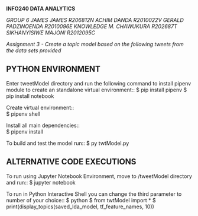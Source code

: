 **INFO240 DATA ANALYTICS**

*GROUP 6*
*JAMES JAMES R206812N*
*ACHIM DANDA R2010022V*
*GERALD PADZINOENDA R2010096E*
*KNOWLEDGE M. CHAWUKURA R202687T*
*SIKHANYISIWE MAJONI R2012095C*

*Assignment 3 - Create a topic model based on the following tweets from the data sets provided*


PYTHON ENVIRONMENT
------------------
Enter tweetModel directory and run the following command to install pipenv module to create an standalone virtual environment::
    $ pip install pipenv
    $ pip install notebook

Create virtual environment::    
    $ pipenv shell

Install all main dependencies::   
    $ pipenv install

To build and test the model run::
    $ py twtModel.py

ALTERNATIVE CODE EXECUTIONS
---------------------------

To run using Jupyter Notebook Environment, move to /tweetModel directory and run::
    $ jupyter notebook 

To run in Python Interactive Shell you can change the third parameter to number of your choice::
    $ python
    $ from twtModel import *
    $ print(display_topics(saved_lda_model, tf_feature_names, 10))




